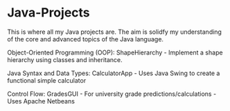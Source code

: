 # Java-Projects
This is where all my Java projects are. The aim is solidfy my understanding of the core and advanced topics of the Java language.

Object-Oriented Programming (OOP):
          ShapeHierarchy - Implement a shape hierarchy using classes and inheritance. 
          
Java Syntax and Data Types:
          CalculatorApp -  Uses Java Swing to create a functional simple calculator
          
Control Flow:
          GradesGUI - For university grade predictions/calculations 
                    - Uses Apache Netbeans
